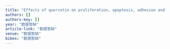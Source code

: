 ```yaml
---
title: "Effects of quercetin on proliferation, apoptosis, adhesion and migration, and invasion of HeLa cells."
authors: []
authors-key: []
year: "数据暂缺"
article-link: "数据暂缺"
venue: "数据暂缺"
bibex: "数据暂缺"
---
```

